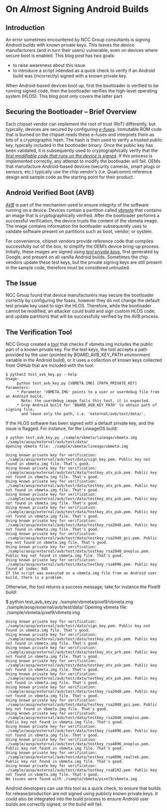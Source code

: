 # On *Almost* Signing Android Builds 

## Introduction

An error sometimes encountered by NCC Group consultants is signing Android builds with known private keys. This leaves the device manufacturers (and in turn their users) vulnerable, even on devices where secure boot is enabled. This blog post has two goals: 

* to raise awareness about this issue 
* to introduce a script intended as a quick check to verify if an Android build was (incorrectly) signed with a known private key. 

When Android-based devices boot up, first the bootloader is verified to be running signed code, then the bootloader verifies the high-level operating system (HLOS). This blog post only covers the latter part. 

## Securing the Bootloader – Brief Overview 

Each chipset vendor can implement the root of trust (RoT) differently, but typically, devices are secured by configuring *[e-fuses](https://en.wikipedia.org/wiki/EFuse)*. Immutable ROM code that is burned on the chipset reads these e-fuses and interprets them as bits of a cryptographic hash. The hash is then used to verify a trusted public key, typically included in the bootloader binary. Once the public key has been validated, it is subsequently used to cryptographically verify that the *[first modifiable code that runs on the device is signed](https://www.qualcomm.com/content/dam/qcomm-martech/dm-assets/documents/secure-boot-and-image-authentication-version_final.pdf)*. If this process is implemented correctly, any attempt to modify the bootloader will fail. OEMs that manufacture Android-based devices (security cameras, smart plugs or sensors, etc.) typically use the chip vendor’s (i.e. Qualcomm) reference design and sample code as the starting point for their product. 

## Android Verified Boot (AVB) 

*[AVB](https://android.googlesource.com/platform/external/avb/+/master/README.md)* is part of the mechanism used to ensure integrity of the software running on a device. Devices contain a partition called *[vbmeta](https://android.googlesource.com/platform/external/avb/+/refs/heads/master/libavb/avb_vbmeta_image.h)* that contains an image that is cryptographically verified. After the bootloader performs a successful verification, the device trusts the content of the vbmeta image. The image contains information the bootloader subsequently uses to validate software present on partitions such as boot, vendor, or system. 

For convenience, chipset vendors provide reference code that compiles successfully out of the box, to simplify the OEM’s device bring-up process. Initially, these images are signed using *[test private keys](https://android.googlesource.com/platform/external/avb/+/refs/tags/android-9.0.0_r37/test/data/testkey_rsa2048.pem)*, first generated by Google, and present on all vanilla Android builds. Sometimes the chip vendors update these test keys, but the private signing keys are still present in the sample code, therefore must be considered untrusted. 

## The Issue 

NCC Group found that device manufacturers may secure the bootloader correctly by configuring the fuses, however they do not change the default test private key used to sign the HLOS. Therefore, while the bootloader cannot be modified, an attacker could build and sign custom HLOS code, and update partitions that will be successfully verified by the AVB process. 

## The Verification Tool 

NCC Group created a *[tool](https://github.com/nccgroup/test_avb_key)* that checks if vbmeta.img includes the public part of a known private key. For the test keys, the tool accepts a path provided by the user (pointed by BOARD_AVB_KEY_PATH environment variable in the Android build), or it uses a collection of known keys collected from GitHub that are included with the tool. 

    $ python3 test_avb_key.py --help 
    Usage: 
         python test_avb_key.py [VBMETA.IMG] [PATH_PRIVATE_KEY] 
    Parameters: 
         * Parameter 'VBMETA.IMG' points to a user or userdebug file from an Android build. 
           Note: the userdebug image fails this test, it is expected. 
         * Grep Android build for 'BOARD_AVB_KEY_PATH' to obtain path of signing file, 
           and leave only the path, i.e. 'external/avb/test/data/'. 

If the HLOS software has been signed with a default private key, and the issue is flagged. For instance, for the LineageOS build:

    $ python test_avb_key.py ./sample/vbmeta/lineage/vbmeta.img ./sample/aosp/external/avb/test/data/
    Opening vbmeta file: ./sample/vbmeta/lineage/vbmeta.img
    
    Using known private key for verification: ./sample/aosp/external/avb/test/data/sign_key.pem. Public key not found in vbmeta.img file. That's good.
    Using known private key for verification: ./sample/aosp/external/avb/test/data/testkey_atx_pik.pem. Public key not found in vbmeta.img file. That's good.
    Using known private key for verification: ./sample/aosp/external/avb/test/data/testkey_atx_prk.pem. Public key not found in vbmeta.img file. That's good.
    Using known private key for verification: ./sample/aosp/external/avb/test/data/testkey_atx_psk.pem. Public key not found in vbmeta.img file. That's good.
    Using known private key for verification: ./sample/aosp/external/avb/test/data/testkey_atx_puk.pem. Public key not found in vbmeta.img file. That's good.
    Using known private key for verification: ./sample/aosp/external/avb/test/data/testkey_rsa2048.pem. Public key not found in vbmeta.img file. That's good.
    Using known private key for verification: ./sample/aosp/external/avb/test/data/testkey_rsa2048_gsi.pem. Public key not found in vbmeta.img file. That's good.
    Using known private key for verification: ./sample/aosp/external/avb/test/data/testkey_rsa2048_oneplus.pem. Public key not found in vbmeta.img file. That's good.
    Using known private key for verification: ./sample/aosp/external/avb/test/data/testkey_rsa4096.pem. Public key found at index: 945
    If the script was executed on a vbmeta.img file from an Android user build, there is a problem.

Otherwise, the tool returns a success message, take for instance the Pixel9 build: 

$ python test_avb_key.py ./sample/vbmeta/pixel9/vbmeta.img ./sample/aosp/external/avb/test/data/
Opening vbmeta file: ./sample/vbmeta/pixel9/vbmeta.img

    Using known private key for verification: ./sample/aosp/external/avb/test/data/sign_key.pem. Public key not found in vbmeta.img file. That's good.
    Using known private key for verification: ./sample/aosp/external/avb/test/data/testkey_atx_pik.pem. Public key not found in vbmeta.img file. That's good.
    Using known private key for verification: ./sample/aosp/external/avb/test/data/testkey_atx_prk.pem. Public key not found in vbmeta.img file. That's good.
    Using known private key for verification: ./sample/aosp/external/avb/test/data/testkey_atx_psk.pem. Public key not found in vbmeta.img file. That's good.
    Using known private key for verification: ./sample/aosp/external/avb/test/data/testkey_atx_puk.pem. Public key not found in vbmeta.img file. That's good.
    Using known private key for verification: ./sample/aosp/external/avb/test/data/testkey_rsa2048.pem. Public key not found in vbmeta.img file. That's good.
    Using known private key for verification: ./sample/aosp/external/avb/test/data/testkey_rsa2048_gsi.pem. Public key not found in vbmeta.img file. That's good.
    Using known private key for verification: ./sample/aosp/external/avb/test/data/testkey_rsa2048_oneplus.pem. Public key not found in vbmeta.img file. That's good.
    Using known private key for verification: ./sample/aosp/external/avb/test/data/testkey_rsa4096.pem. Public key not found in vbmeta.img file. That's good.
    Using known private key for verification: ./sample/aosp/external/avb/test/data/testkey_rsa4096_oneplus.pem. Public key not found in vbmeta.img file. That's good.
    Using known private key for verification: ./sample/aosp/external/avb/test/data/testkey_rsa4096_realtek.pem. Public key not found in vbmeta.img file. That's good.
    Using known private key for verification: ./sample/aosp/external/avb/test/data/testkey_rsa8192.pem. Public key not found in vbmeta.img file. That's good.
    No issues were found with ./sample/vbmeta/pixel9/vbmeta.img

Android developers can use this tool as a quick check, to ensure that builds for release/production are not signed using publicly known private keys. It could also be integrated into the build process to ensure Android user builds are correctly signed, or the build will fail.    

